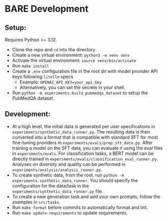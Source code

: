 # BARE Development

## Setup: 
Requires Python >= 3.12.

- Clone the repo and ```cd``` into the directory
- Create a new virtual environment: ```python3 -m venv venv```
- Activate the virtual environment: ```source venv/bin/activate```
- Run ```make install```
- Create a ```.env``` configuration file in the root dir with model provider API keys following ```litellm``` specs
    - Example: ```OPENAI_API_KEY=your_api_key```
    - Alternatively, you can set the secrets in your shell.
- Run ```python -m experiments.build_pubmedqa_dataset``` to setup the PubMedQA dataset.

## Development: 
- At a high level, the initial data is generated per user specifications in ```experiments/synthetic_data_runner.py```. The resulting data is then converted into a format that is compatible with standard SFT for most fine-tuning providers in ```experiments/evals/prep_sft_data.py```. After training a model on the SFT data, you can evaluate it using the eval files in ```experiments/evals```. For classification tasks, a BERT model can be directly trained in ```experiments/evals/classification_eval_runner.py```. Analyses on diversity and quality can be performed in ```experiments/analysis/analysis_runner.py```.
- To create synthetic data, from the root, run ```python -m experiments.synthetic_data_runner```. You should specify the configuration for the data/task in the ```experiments/synthetic_data_runner.py``` file.
- To create a new generation task and add your own prompts, follow the examples in ```src/tasks```.
- Run ```make format``` before commits to automatically format and lint.
- Run ```make update-requirements``` to update requirements.
